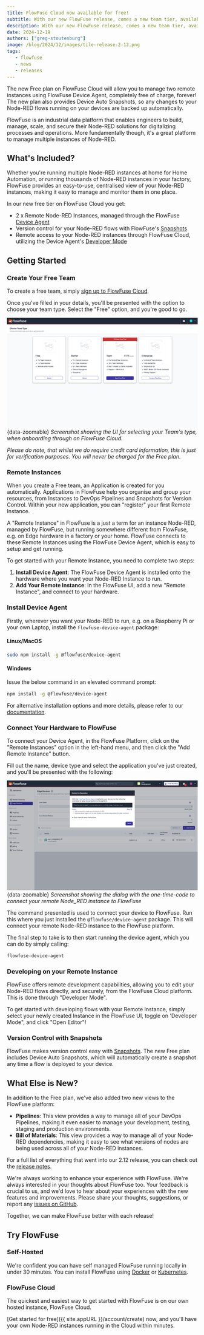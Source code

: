 ```yaml
---
title: FlowFuse Cloud now available for free!
subtitle: With our new FlowFuse release, comes a new team tier, available on FlowFuse Cloud, to provide you an easy way to manage your many Node-RED instances.
description: With our new FlowFuse release, comes a new team tier, available on FlowFuse Cloud, to provide you an easy way to manage your many Node-RED instances.
date: 2024-12-19
authors: ["greg-stoutenburg"]
image: /blog/2024/12/images/tile-release-2-12.png
tags:
   - flowfuse
   - news
   - releases
---
```


The new Free plan on FlowFuse Cloud will allow you to manage two remote instances using FlowFuse Device Agent, completely free of charge, forever! The new plan also provides Device Auto Snapshots, so any changes to your Node-RED flows running on your devices are backed up automatically.

<!--more-->

FlowFuse is an industrial data platform that enables engineers to build, manage, scale, and secure their Node-RED solutions for digitalizing processes and operations. More fundamentally though, it's a great platform to manage multiple instances of Node-RED.

## What's Included?

Whether you're running multiple Node-RED instances at home for Home Automation, or running thousands of Node-RED instances in your factory, FlowFuse provides an easy-to-use, centralised view of your Node-RED instances, making it easy to manage and monitor them in one place.

In our new free tier on FlowFuse Cloud you get:

- 2 x Remote Node-RED Instances, managed through the FlowFuse [Device Agent](/docs/device-agent/quickstart)
- Version control for your Node-RED flows with FlowFuse's [Snapshots](/docs/user/snapshots/#introduction)
- Remote access to your Node-RED instances through FlowFuse Cloud, utilizing the Device Agent's [Developer Mode](/docs/device-agent/quickstart/#developer-mode)

## Getting Started

### Create Your Free Team

To create a free team, simply [sign up to FlowFuse Cloud](https://app.flowfuse.com/create).

Once you've filled in your details, you'll be presented with the option to choose your team type. Select the "Free" option, and you're good to go.

![](./images/onboarding-team-type.png){data-zoomable}
_Screenshot showing the UI for selecting your Team's type, when onboarding through on FlowFuse Cloud._

<!-- <img width="438" alt="image" src="https://github.com/user-attachments/assets/da6fde55-27bc-42d7-afcc-19235661b558" /> -->

_Please do note, that whilst we do require credit card information, this is just for verification purposes. You will never be charged for the Free plan._


### Remote Instances

When you create a Free team, an Application is created for you automatically. Applications in FlowFuse help you organise and group your resources, from Instances to DevOps Pipelines and Snapshots for Version Control. Within your new application, you can "register" your first Remote Instance. 

A "Remote Instance" in FlowFuse is a just a term for an instance Node-RED, managed by FlowFuse, but running somewhere different from FlowFuse, e.g. on Edge hardware in a factory or your home. FlowFuse connects to these Remote Instances using the FlowFuse Device Agent, which is easy to setup and get running.

To get started with your Remote Instance, you need to complete two steps:

1. **Install Device Agent**: The FlowFuse Device Agent is installed onto the hardware where you want your Node-RED Instance to run.
2. **Add Your Remote Instance**: In the FlowFuse UI, add a new "Remote Instance", and connect to your hardware.

### Install Device Agent

Firstly, wherever you want your Node-RED to run, e.g. on a Raspberry Pi or your own Laptop, install the `flowfuse-device-agent` package:

#### Linux/MacOS

```bash
sudo npm install -g @flowfuse/device-agent
```

#### Windows

Issue the below command in an elevated command prompt:

```bash
npm install -g @flowfuse/device-agent
```

For alternative installation options and more details, please refer to our [documentation](/docs/device-agent/).

### Connect Your Hardware to FlowFuse

To connect your Device Agent, in the FlowFuse Platform, click on the "Remote Instances" option in the left-hand menu, and then click the "Add Remote Instance" button.

Fill out the name, device type and select the application you've just created, and you'll be presented with the following:

![Screenshot showing the dialog with the one-time-code to connect your remote Node_RED instance to FlowFuse](./images/onboarding-device-registration.png){data-zoomable}
_Screenshot showing the dialog with the one-time-code to connect your remote Node_RED instance to FlowFuse_

The command presented is used to connect your device to FlowFuse. Run this where you just installed the `@flowfuse/device-agent` package. This will connect your remote Node-RED instance to the FlowFuse platform.

The final step to take is to then start running the device agent, which you can do by simply calling:

```bash
flowfuse-device-agent
```

### Developing on your Remote Instance

FlowFuse offers remote development capabilities, allowing you to edit your Node-RED flows directly, and securely, from the FlowFuse Cloud platform. This is done through "Developer Mode". 

To get started with developing flows with your Remote Instance, simply select your newly created Instance in the FlowFuse UI, toggle on 'Developer Mode", and click "Open Editor"!

### Version Control with Snapshots

FlowFuse makes version control easy with [Snapshots](/docs/user/snapshots/#introduction). The new Free plan includes Device Auto Snapshots, which will automatically create a snapshot any time a flow is deployed to your device.

## What Else is New?

In addition to the Free plan, we've also added two new views to the FlowFuse platform:

- **Pipelines**: This view provides a way to manage all of your DevOps Pipelines, making it even easier to manage your development, testing, staging and production environments.
- **Bill of Materials**: This view provides a way to manage all of your Node-RED dependencies, making it easy to see what versions of nodes are being used across all of your Node-RED instances.

For a full list of everything that went into our 2.12 release, you can check out the [release notes](https://github.com/FlowFuse/flowfuse/releases/tag/v2.12.0).

We're always working to enhance your experience with FlowFuse. We're always interested in your thoughts about FlowFuse too. Your feedback is crucial to us, and we'd love to hear about your experiences with the new features and improvements. Please share your thoughts, suggestions, or report any [issues on GitHub](https://github.com/FlowFuse/flowfuse/issues/new/choose). 

Together, we can make FlowFuse better with each release!

## Try FlowFuse

### Self-Hosted

We're confident you can have self managed FlowFuse running locally in under 30 minutes. You can install FlowFuse using [Docker](/docs/install/docker/) or [Kubernetes](/docs/install/kubernetes/).

### FlowFuse Cloud

The quickest and easiest way to get started with FlowFuse is on our own hosted instance, FlowFuse Cloud.

[Get started for free]({{ site.appURL }}/account/create) now, and you'll have your own Node-RED instances running in the Cloud within minutes.
